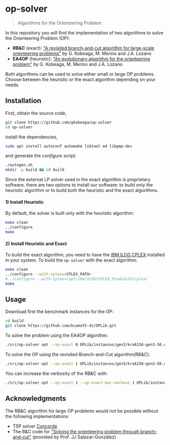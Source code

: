 # op-solver
> Algorithms for the Orienteering Problem

In this repository you will find the implementation of two algorithms to solve the Orienteering Problem (OP):
  - **RB&C** (exact):
 ["A revisited branch-and-cut algorithm for large-scale orienteering problems"](https://arxiv.org/abs/2011.02743) by G. Kobeaga, M. Merino and J.A. Lozano
  - **EA4OP** (heuristic): ["An evolutionary algorithm for the orienteering problem"](https://www.sciencedirect.com/science/article/abs/pii/S0305054817302241) by G. Kobeaga, M. Merino and J.A. Lozano

Both algorithms can be used to solve either small or large OP problems. Choose between the heuristic or the exact algorithm depending on your needs.

Installation
------------

First, obtain the source code,
```sh
git clone https://github.com/gkobeaga/op-solver
cd op-solver
```

install the dependencies,
```sh
sudo apt install autoconf automake libtool m4 libgmp-dev
```


and generate the *configure* script.
```sh
./autogen.sh
mkdir -p build && cd build
```

Since the external LP solver used in the exact algorithm is proprietary software, there are two options to install our software: to build only the heuristic algorithm or to build both the heuristic and the exact algorithms.

#### 1) Install Heuristic
By default, the solver is built only with the heuristic algorithm:
```sh
make clean
../configure
make
```

#### 2) Install Heuristic and Exact

To build the exact algorithm, you need to have the [IBM ILOG CPLEX][2] installed in your system.
To build the `op-solver` with the exact algorithm:

```sh
make clean
../configure --with-cplex=<CPLEX_PATH>
#../configure --with-cplex=/opt/ibm/ILOG/CPLEX_Studio125/cplex/
make
```

Usage
-------------
Download first the benchmark instances for the OP:
```sh
cd build
git clone https://github.com/bcamath-ds/OPLib.git
```

To solve the problem using the EA4OP algorithm:
```sh
./src/op-solver opt --op-exact 0 OPLib/instances/gen3/kroA150-gen3-50.oplib
```

To solve the OP using the revisited Branch-and-Cut algorithm(RB\&C):
```sh
./src/op-solver opt --op-exact 1 OPLib/instances/gen3/kroA150-gen3-50.oplib
```

You can increase the verbosity of the RB\&C with:
```sh
./src/op-solver opt --op-exact 1 --op-exact-bac-verbose 1 OPLib/instances/gen3/kroA150-gen3-50.oplib
```

Acknowledgments
---------------
The RB&C algorithm for large OP problems would not be possible without the following implementations:
  - TSP solver [Concorde](http://www.math.uwaterloo.ca/tsp/concorde.html)
  - The B&C code for ["Solving the orienteering problem through branch-and-cut"](https://pubsonline.informs.org/doi/abs/10.1287/ijoc.10.2.133) (provided by Prof. JJ Salazar-González)

[1]:http://www.math.uwaterloo.ca/tsp/concorde.html
[2]:https://www.ibm.com/analytics/cplex-optimizer
